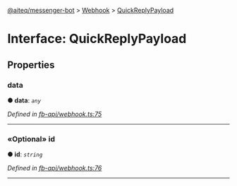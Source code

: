 [@aiteq/messenger-bot](../README.md) > [Webhook](../modules/webhook.md) > [QuickReplyPayload](../interfaces/webhook.quickreplypayload.md)



# Interface: QuickReplyPayload


## Properties
<a id="data"></a>

###  data

**●  data**:  *`any`* 

*Defined in [fb-api/webhook.ts:75](https://github.com/aiteq/messenger-bot/blob/a540dbb/src/fb-api/webhook.ts#L75)*





___

<a id="id"></a>

### «Optional» id

**●  id**:  *`string`* 

*Defined in [fb-api/webhook.ts:76](https://github.com/aiteq/messenger-bot/blob/a540dbb/src/fb-api/webhook.ts#L76)*





___


